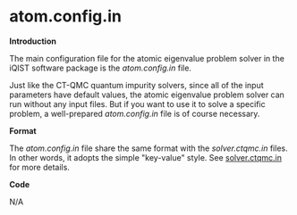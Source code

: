 # atom.config.in

**Introduction**

The main configuration file for the atomic eigenvalue problem solver in the iQIST software package is the *atom.config.in* file.

Just like the CT-QMC quantum impurity solvers, since all of the input parameters have default values, the atomic eigenvalue problem solver can run without any input files. But if you want to use it to solve a specific problem, a well-prepared *atom.config.in* file is of course necessary.

**Format**

The *atom.config.in* file share the same format with the *solver.ctqmc.in* files. In other words, it adopts the simple "key-value" style. See [solver.ctqmc.in](../ch04/in_ctqmc.md) for more details.

**Code**

N/A

